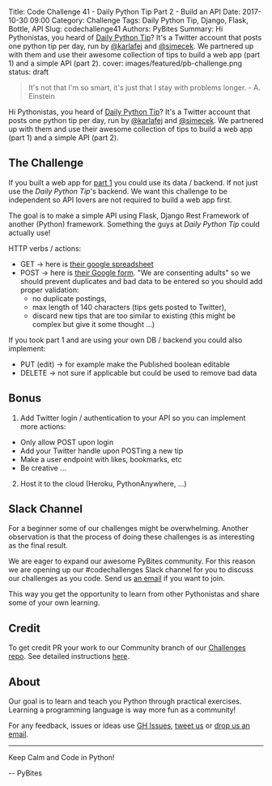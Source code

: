 Title: Code Challenge 41 - Daily Python Tip Part 2 - Build an API
Date: 2017-10-30 09:00
Category: Challenge
Tags: Daily Python Tip, Django, Flask, Bottle, API
Slug: codechallenge41
Authors: PyBites
Summary: Hi Pythonistas, you heard of [Daily Python Tip](https://twitter.com/python_tip)? It's a Twitter account that posts one python tip per day, run by [@karlafej](https://twitter.com/karlafej) and [@simecek](https://twitter.com/simecek). We partnered up with them and use their awesome collection of tips to build a web app (part 1) and a simple API (part 2).
cover: images/featured/pb-challenge.png
status: draft

> It's not that I'm so smart, it's just that I stay with problems longer. - A. Einstein

Hi Pythonistas, you heard of [Daily Python Tip](https://twitter.com/python_tip)? It's a Twitter account that posts one python tip per day, run by [@karlafej](https://twitter.com/karlafej) and [@simecek](https://twitter.com/simecek). We partnered up with them and use their awesome collection of tips to build a web app (part 1) and a simple API (part 2).

## The Challenge

If you built a web app for [part 1](https://pybit.es/codechallenge40.html) you could use its data / backend. If not just use the *Daily Python Tip*'s backend. We want this challenge to be independent so API lovers are not required to build a web app first.

The goal is to make a simple API using Flask, Django Rest Framework of another (Python) framework. Something the guys at *Daily Python Tip* could actually use!

HTTP verbs / actions:
- GET -> here is [their google spreadsheet](https://t.co/oARrOmrin7)
- POST -> here is [their Google form](https://docs.google.com/forms/d/e/1FAIpQLScsHklRH2-uplGYH_vxhtIin-zJS44bXQkAWCH7_N7nUdrGXw/viewform). "We are consenting adults" so we should prevent duplicates and bad data to be entered so you should add proper validation:
	- no duplicate postings,
	- max length of 140 characters (tips gets posted to Twitter),
	- discard new tips that are too similar to existing (this might be complex but give it some thought ...)

If you took part 1 and are using your own DB / backend you could also implement:
- PUT (edit) -> for example make the Published boolean editable
- DELETE -> not sure if applicable but could be used to remove bad data

## Bonus

1. Add Twitter login / authentication to your API so you can implement more actions:
- Only allow POST upon login
- Add your Twitter handle upon POSTing a new tip
- Make a user endpoint with likes, bookmarks, etc
- Be creative ...
2. Host it to the cloud (Heroku, PythonAnywhere, ...)

## Slack Channel

For a beginner some of our challenges might be overwhelming. Another observation is that the process of doing these challenges is as interesting as the final result.

We are eager to expand our awesome PyBites community. For this reason we are opening up our #codechallenges Slack channel for you to discuss our challenges as you code. Send us [an email](mailto:pybitesblog@gmail.com) if you want to join.

This way you get the opportunity to learn from other Pythonistas and share some of your own learning.

## Credit

To get credit PR your work to our Community branch of our [Challenges repo](https://github.com/pybites/challenges). See detailed instructions [here](https://github.com/pybites/challenges/blob/master/INSTALL.md).

## About

Our goal is to learn and teach you Python through practical exercises. Learning a programming language is way more fun as a community!

For any feedback, issues or ideas use [GH Issues](https://github.com/pybites/challenges/issues), [tweet us](https://twitter.com/pybites) or [drop us an email](mailto:pybitesblog@gmail.com).

---

Keep Calm and Code in Python!

-- PyBites
